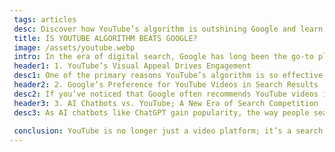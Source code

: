 ```yaml
---
 tags: articles
 desc: Discover how YouTube’s algorithm is outshining Google and learn why optimizing your YouTube presence can give your brand a unique advantage.
 title: IS YOUTUBE ALGORITHM BEATS GOOGLE?
 image: /assets/youtube.webp
 intro: In the era of digital search, Google has long been the go-to platform for finding information. However, the landscape is shifting. Many users are turning to AI chatbots like ChatGPT for more direct, conversational answers. Meanwhile, YouTube, the world’s second-largest search engine, is making waves with its unique algorithm. It’s not just a video platform—it’s an educational and informational hub. In fact, Google itself often recommends YouTube videos to answer user queries, highlighting just how powerful YouTube has become as a search tool. If you’re not optimizing your YouTube presence, you might be missing out on a significant opportunity to rank highly on both Google and YouTube searches simultaneously. Let’s explore why YouTube’s algorithm is emerging as a strong contender in the search world and how it could potentially outshine Google’s traditional methods.
 header1: 1. YouTube’s Visual Appeal Drives Engagement
 desc1: One of the primary reasons YouTube’s algorithm is so effective is its ability to engage users through visual content. Unlike traditional search results that display text-based snippets, YouTube offers a more interactive experience. When users search for information, they’re not just looking for answers—they’re looking for explanations, tutorials, and demonstrations. YouTube videos meet this demand by providing a richer learning experience that text alone can’t offer. The algorithm prioritizes videos that keep users watching, and with features like suggested videos, watch time, and user interaction (likes, comments, shares), YouTube ensures that engaging content rises to the top. This visual appeal makes YouTube not only a source of information but also a platform where users spend more time, making it a valuable asset for businesses and content creators aiming to build a strong online presence.
 header2: 2. Google’s Preference for YouTube Videos in Search Results
 desc2: If you’ve noticed that Google often recommends YouTube videos in response to your search queries, you’re not alone. This isn’t by accident; it’s by design. Google owns YouTube, and as a result, it tends to favor YouTube content in its search results. For content creators, this presents a unique opportunity—by creating high-quality YouTube content, you have a dual advantage; the chance to rank not only on YouTube but also on Google’s search engine results pages (SERPs). Videos that provide clear, concise, and relevant answers to user queries are more likely to appear in Google’s “Featured Snippets” or “Video Carousel,” capturing prime real estate in search results. This means optimizing your YouTube presence isn’t just beneficial for your channel; it can significantly boost your overall SEO performance on Google as well.
 header3: 3. AI Chatbots vs. YouTube; A New Era of Search Competition
 desc3: As AI chatbots like ChatGPT gain popularity, the way people search for information is evolving. Many users are opting to get their answers from chatbots rather than wading through traditional search results. However, chatbots currently lack the multimedia and visual elements that make YouTube so engaging. This is where YouTube has a competitive edge—it combines the depth of Google’s search results with the immersive, visual storytelling that chatbots can’t yet replicate. This unique positioning makes YouTube a preferred choice for users who want detailed, visual explanations. As a result, content creators who prioritize YouTube optimization are better positioned to capture an audience that’s looking for both information and engagement, making YouTube a powerful tool in the battle for search dominance.
 
 conclusion: YouTube is no longer just a video platform; it’s a search engine in its own right, and one that’s increasingly competing with Google itself. With its ability to offer engaging visual content, a favorable position in Google’s search results, and an edge over text-based AI chatbots, YouTube is a force to be reckoned with. For businesses, startups, and content creators, building a strong YouTube presence isn’t just a nice-to-have—it’s a strategic move that can pay dividends across multiple platforms. So, if you want to stay ahead in the ever-evolving search landscape, it’s time to start treating YouTube as a primary platform for SEO and digital marketing. After all, upgrading your YouTube presence is like killing two birds with one stone, benefiting both your Google and YouTube visibility.
---
```


